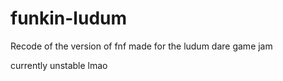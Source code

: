 # funkin-ludum
 Recode of the version of fnf made for the ludum dare game jam

currently unstable lmao